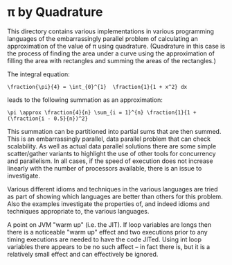 # π by Quadrature

This directory contains various implementations in various programming languages of the embarrassingly
parallel problem of calculating an approximation of the value of π using quadrature. (Quadrature in this
case is the process of finding the area under a curve using the approximation of filling the area with
rectangles and summing the areas of the rectangles.)

The integral equation:

    \fraction{\pi}{4} = \int_{0}^{1}  \fraction{1}{1 + x^2} dx

leads to the following summation as an approximation:

    \pi \approx \fraction{4}{n} \sum_{i = 1}^{n} \fraction{1}{1 + (\fraction{i - 0.5}{n})^2}

This summation can be partitioned into partial sums that are then summed.  This is an embarrassingly
parallel, data parallel problem that can check scalability. As well as actual data parallel solutions there
are some simple scatter/gather variants to highlight the use of other tools for concurrency and
parallelism. In all cases, if the speed of execution does not increase linearly with the number of
processors available, there is an issue to investigate.

Various different idioms and techniques in the various languages are tried as part of showing which
languages are better than others for this problem.  Also the examples investigate the properties of, and
indeed idioms and techniques appropriate to, the various languages.

A point on JVM "warm up" (i.e. the JIT).  If loop variables are longs then there is a noticeable "warm up"
effect and two executions prior to any timing executions are needed to have the code JITed.  Using int loop
variables there appears to be no such affect – in fact there is, but it is a relatively small effect and can
effectively be ignored.
